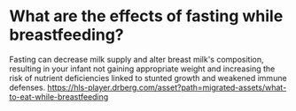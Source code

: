 # What are the effects of fasting while breastfeeding?

Fasting can decrease milk supply and alter breast milk's composition, resulting in your infant not gaining appropriate weight and increasing the risk of nutrient deficiencies linked to stunted growth and weakened immune defenses. https://hls-player.drberg.com/asset?path=migrated-assets/what-to-eat-while-breastfeeding